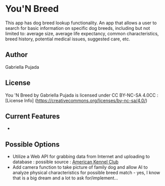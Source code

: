 # You'N Breed

This app has dog breed lookup functionality.
An app that allows a user to search for basic information on specific dog breeds, including but not limited to: 
average size, average life expectancy, common characteristics, breed history, potential medical issues, suggested care, etc.

## Author
Gabriella Pujada

## License
You 'N Breed by Gabriella Pujada is licensed under CC BY-NC-SA 4.0CC : [License Info] (https://creativecommons.org/licenses/by-nc-sa/4.0/)

## Current Features
*

## Possible Options
* Utilize a Web API for grabbing data from Internet and uploading to database : possible source : [American Kennel Club](https://akc.org)
* Add camera function to take picture of family dog and allow AI to analyze physical characteristics for possible breed match - yes, I know that is a big dream and a lot to ask for/implement...
